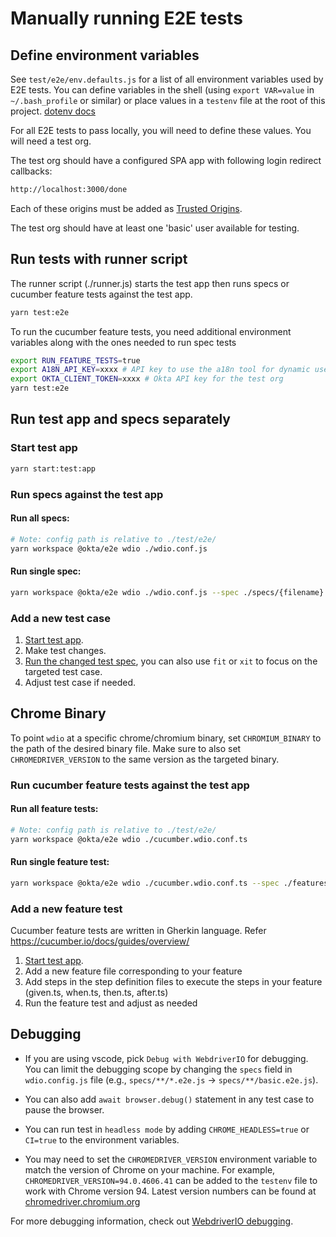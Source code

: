 # Manually running E2E tests

## Define environment variables

See `test/e2e/env.defaults.js` for a list of all environment variables used by E2E tests. You can define variables in the shell (using `export VAR=value` in `~/.bash_profile` or similar) or place values in a `testenv` file at the root of this project. [dotenv docs](https://github.com/motdotla/dotenv#dotenv)

For all E2E tests to pass locally, you will need to define these values. You will need a test org.

The test org should have a configured SPA app with following login redirect callbacks:

```sh
http://localhost:3000/done
```

Each of these origins must be added as [Trusted Origins](https://help.okta.com/en/prod/Content/Topics/Security/API-trusted-origins.htm).  

The test org should have at least one 'basic' user available for testing.

## Run tests with runner script

The runner script (./runner.js) starts the test app then runs specs or cucumber feature tests against the test app.

```sh
yarn test:e2e
```

To run the cucumber feature tests, you need additional environment variables along with the ones needed to run spec tests

```sh
export RUN_FEATURE_TESTS=true
export A18N_API_KEY=xxxx # API key to use the a18n tool for dynamic user creation (Ask DevEx team)
export OKTA_CLIENT_TOKEN=xxxx # Okta API key for the test org
yarn test:e2e
```

## Run test app and specs separately

### Start test app

```sh
yarn start:test:app
```

### Run specs against the test app

#### Run all specs:

```sh
# Note: config path is relative to ./test/e2e/
yarn workspace @okta/e2e wdio ./wdio.conf.js
```

#### Run single spec:

```sh
yarn workspace @okta/e2e wdio ./wdio.conf.js --spec ./specs/{filename}
```

### Add a new test case

1. [Start test app](#start-test-app).
2. Make test changes.
3. [Run the changed test spec](#run-single-spec), you can also use `fit` or `xit` to focus on the targeted test case.
4. Adjust test case if needed.

## Chrome Binary

To point `wdio` at a specific chrome/chromium binary, set `CHROMIUM_BINARY` to the path of the desired binary file. Make sure to also set `CHROMEDRIVER_VERSION` to the same version as the targeted binary.

### Run cucumber feature tests against the test app

#### Run all feature tests:

```sh
# Note: config path is relative to ./test/e2e/
yarn workspace @okta/e2e wdio ./cucumber.wdio.conf.ts
```

#### Run single feature test:

```sh
yarn workspace @okta/e2e wdio ./cucumber.wdio.conf.ts --spec ./features/{filename}.feature
```

### Add a new feature test

Cucumber feature tests are written in Gherkin language. Refer https://cucumber.io/docs/guides/overview/

1. [Start test app](#start-test-app).
2. Add a new feature file corresponding to your feature
3. Add steps in the step definition files to execute the steps in your feature (given.ts, when.ts, then.ts, after.ts)
4. Run the feature test and adjust as needed

## Debugging

* If you are using vscode, pick `Debug with WebdriverIO` for debugging. You can limit the debugging scope by changing the `specs` field in `wdio.config.js` file (e.g., `specs/**/*.e2e.js` -> `specs/**/basic.e2e.js`). 

* You can also add `await browser.debug()` statement in any test case to pause the browser.

* You can run test in `headless mode` by adding `CHROME_HEADLESS=true` or `CI=true` to the environment variables.

* You may need to set the `CHROMEDRIVER_VERSION` environment variable to match the version of Chrome on your machine. For example, `CHROMEDRIVER_VERSION=94.0.4606.41` can be added to the `testenv` file to work with Chrome version 94. Latest version numbers can be found at [chromedriver.chromium.org](https://chromedriver.chromium.org/downloads)

For more debugging information, check out [WebdriverIO debugging](https://webdriver.io/docs/debugging/).
